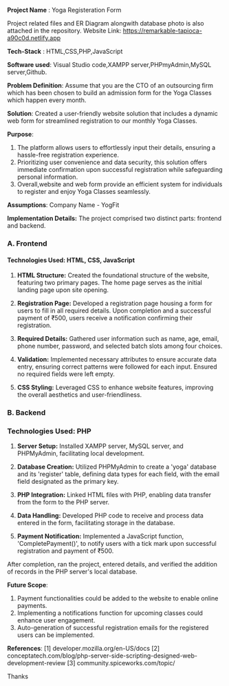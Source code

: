 **Project Name** : Yoga Registeration Form

Project related files and ER Diagram alongwith database photo is also attached in the repository.
Website Link: https://remarkable-tapioca-a90c0d.netlify.app

**Tech-Stack** : HTML,CSS,PHP,JavaScript

**Software used**: Visual Studio code,XAMPP server,PHPmyAdmin,MySQL server,Github.

**Problem Definition**: Assume that you are the CTO of an outsourcing firm which has been chosen to build an
admission form for the Yoga Classes which happen every month.

**Solution**: Created a user-friendly website solution that includes a dynamic web form for streamlined registration to our monthly Yoga Classes.

**Purpose**: 
1. The platform allows users to effortlessly input their details, ensuring a hassle-free registration experience. 
2. Prioritizing user convenience and data security, this solution offers immediate confirmation upon successful registration while 
   safeguarding personal information.
3. Overall,website and web form provide an efficient system for individuals to register and enjoy Yoga Classes seamlessly.

**Assumptions**: Company Name - YogFit

**Implementation Details:**
The project comprised two distinct parts: frontend and backend.

### A. Frontend
#### Technologies Used: HTML, CSS, JavaScript

1. **HTML Structure:** Created the foundational structure of the website, featuring two primary pages. The home page serves as the initial landing page upon site opening.

2. **Registration Page:** Developed a registration page housing a form for users to fill in all required details. Upon completion and a successful payment of ₹500, users receive a notification confirming their registration.

3. **Required Details:** Gathered user information such as name, age, email, phone number, password, and selected batch slots among four choices.

4. **Validation:** Implemented necessary attributes to ensure accurate data entry, ensuring correct patterns were followed for each input. Ensured no required fields were left empty.

5. **CSS Styling:** Leveraged CSS to enhance website features, improving the overall aesthetics and user-friendliness.

### B. Backend
### Technologies Used: PHP

1. **Server Setup:** Installed XAMPP server, MySQL server, and PHPMyAdmin, facilitating local development.

2. **Database Creation:** Utilized PHPMyAdmin to create a 'yoga' database and its 'register' table, defining data types for each field, with the email field designated as the primary key.

3. **PHP Integration:** Linked HTML files with PHP, enabling data transfer from the form to the PHP server.

4. **Data Handling:** Developed PHP code to receive and process data entered in the form, facilitating storage in the database.

5. **Payment Notification:** Implemented a JavaScript function, 'CompletePayment()', to notify users with a tick mark upon successful registration and payment of ₹500.

After completion, ran the project, entered details, and verified the addition of records in the PHP server's local database.

**Future Scope**:
1. Payment functionalities could be added to the website to enable online payments.
2. Implementing a notifications function for upcoming classes could enhance user engagement.
3. Auto-generation of successful registration emails for the registered users can be implemented.

**References**:
[1] developer.mozilla.org/en-US/docs
[2] conceptatech.com/blog/php-server-side-scripting-designed-web-development-review
[3] community.spiceworks.com/topic/

Thanks 



